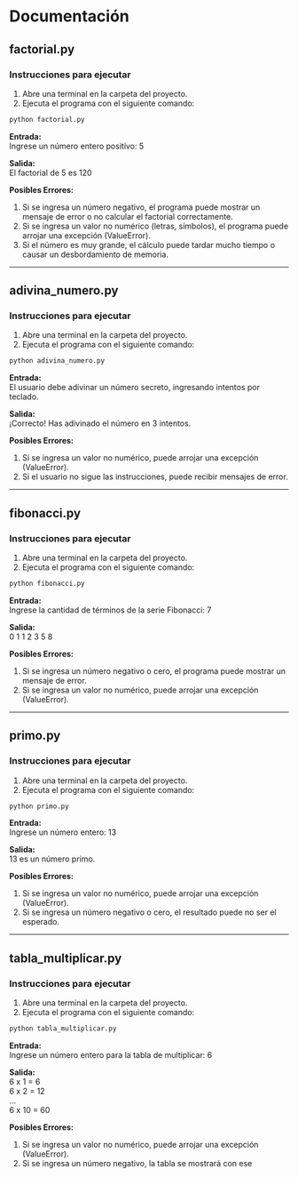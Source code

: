 # Documentación

## factorial.py

### Instrucciones para ejecutar

1. Abre una terminal en la carpeta del proyecto.
2. Ejecuta el programa con el siguiente comando:

```bash
python factorial.py
```

**Entrada:**  
Ingrese un número entero positivo: 5

**Salida:**  
El factorial de 5 es 120

**Posibles Errores:**
1. Si se ingresa un número negativo, el programa puede mostrar un mensaje de error o no calcular el factorial correctamente.
2. Si se ingresa un valor no numérico (letras, símbolos), el programa puede arrojar una excepción (ValueError).
3. Si el número es muy grande, el cálculo puede tardar mucho tiempo o causar un desbordamiento de memoria.

---

## adivina_numero.py

### Instrucciones para ejecutar

1. Abre una terminal en la carpeta del proyecto.
2. Ejecuta el programa con el siguiente comando:

```bash
python adivina_numero.py
```

**Entrada:**  
El usuario debe adivinar un número secreto, ingresando intentos por teclado.

**Salida:**  
¡Correcto! Has adivinado el número en 3 intentos.

**Posibles Errores:**
1. Si se ingresa un valor no numérico, puede arrojar una excepción (ValueError).
2. Si el usuario no sigue las instrucciones, puede recibir mensajes de error.

---

## fibonacci.py

### Instrucciones para ejecutar

1. Abre una terminal en la carpeta del proyecto.
2. Ejecuta el programa con el siguiente comando:

```bash
python fibonacci.py
```

**Entrada:**  
Ingrese la cantidad de términos de la serie Fibonacci: 7

**Salida:**  
0 1 1 2 3 5 8

**Posibles Errores:**
1. Si se ingresa un número negativo o cero, el programa puede mostrar un mensaje de error.
2. Si se ingresa un valor no numérico, puede arrojar una excepción (ValueError).

---

## primo.py

### Instrucciones para ejecutar

1. Abre una terminal en la carpeta del proyecto.
2. Ejecuta el programa con el siguiente comando:

```bash
python primo.py
```

**Entrada:**  
Ingrese un número entero: 13

**Salida:**  
13 es un número primo.

**Posibles Errores:**
1. Si se ingresa un valor no numérico, puede arrojar una excepción (ValueError).
2. Si se ingresa un número negativo o cero, el resultado puede no ser el esperado.

---

## tabla_multiplicar.py

### Instrucciones para ejecutar

1. Abre una terminal en la carpeta del proyecto.
2. Ejecuta el programa con el siguiente comando:

```bash
python tabla_multiplicar.py
```

**Entrada:**  
Ingrese un número entero para la tabla de multiplicar: 6

**Salida:**  
6 x 1 = 6  
6 x 2 = 12  
...  
6 x 10 = 60

**Posibles Errores:**
1. Si se ingresa un valor no numérico, puede arrojar una excepción (ValueError).
2. Si se ingresa un número negativo, la tabla se mostrará con ese